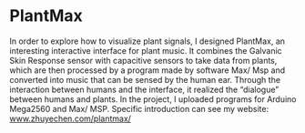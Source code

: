 # PlantMax
In order to explore how to visualize plant signals, I designed PlantMax, an interesting interactive interface for plant music. It combines the Galvanic Skin Response sensor with capacitive sensors to take data from plants, which are then processed by a program made by software Max/ Msp and converted into music that can be sensed by the human ear. Through the interaction between humans and the interface, it realized the “dialogue” between humans and plants.  In the project, I uploaded programs for Arduino Mega2560 and Max/ MSP.
Specific introduction can see my website: www.zhuyechen.com/plantmax/
